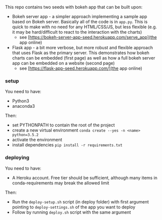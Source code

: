This repo contains two seeds with bokeh app that can be built upon:
* Bokeh server app - a simpler approach implementing a sample app based on Bokeh server. Basically all of the code is
 in `app.py`. This is quick to make with no need for any HTML/CSS/JS, but less flexible (e.g. it may be hard/difficult
 to react to the interaction with the charts)
    * see [https://bokeh-server-app-seed.herokuapp.com/serve_app](the app online)
* Flask app - a bit more verbose, but more robust and flexible approach that uses Flask as the primary server. This 
demonstrates how bokeh charts can be embedded (first page) as well as how a full bokeh server app can be embedded 
on a website (second page)
    * see [https://flask-app-seed.herokuapp.com/](the app online)

### setup

You need to have:
* Python3
* anaconda3

Then:
* set PYTHONPATH to contain the root of the project 
* create a new virtual environment `conda create --yes -n <name> python=3.5.2`
* activate the environment
* install dependencies `pip install -r requirements.txt`


### deploying

You need to have:
* A Heroku account. Free tier should be sufficient, although many items in conda-requirements may break 
the allowed limit

Then:
* Run the `deploy-setup.sh` script (in deploy folder) with first argument pointing to `deploy-settings.sh` of 
 the app you want to deploy
* Follow by running `deploy.sh` script with the same argument
    
